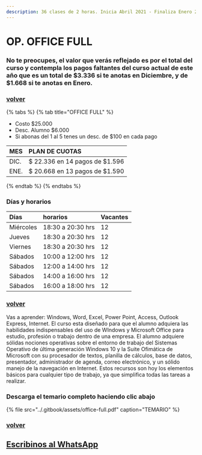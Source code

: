 ```yaml
---
description: 36 clases de 2 horas. Inicia Abril 2021 - Finaliza Enero 2022
---
```


# OP. OFFICE FULL

### No te preocupes, el valor que verás reflejado es por el total del curso y contempla los pagos faltantes del curso actual de este año que es un total de $3.336 si te anotas en Diciembre, y de $1.668 si te anotas en Enero.

### [volver](../)

{% tabs %}
{% tab title="OFFICE FULL" %}
* Costo $25.000
* Desc. Alumno $6.000
* Si abonas del 1 al 5 tenes un desc. de $100 en cada pago

| MES | PLAN DE CUOTAS |
| :--- | :--- |
| DIC. | $ 22.336 en 14 pagos de $1.596 |
| ENE. | $ 20.668 en 13 pagos de $1.590 |
{% endtab %}
{% endtabs %}

### Días y horarios

| Días | horarios | Vacantes |
| :--- | :--- | :--- |
| Miércoles | 18:30 a 20:30 hrs | 12 |
| Jueves | 18:30 a 20:30 hrs | 12 |
| Viernes | 18:30 a 20:30 hrs | 12 |
| Sábados | 10:00 a 12:00 hrs | 12 |
| Sábados | 12:00 a 14:00 hrs | 12 |
| Sábados | 14:00 a 16:00 hrs | 12 |
| Sábados | 16:00 a 18:00 hrs | 12 |

### [volver](../)

Vas a aprender: Windows, Word, Excel, Power Point, Access, Outlook Express, Internet. El curso esta diseñado para que el alumno adquiera las habilidades indispensables del uso de WIndows y Microsoft Office para estudio, profesión o trabajo dentro de una empresa. El alumno adquiere sólidas nociones operativas sobre el entorno de trabajo del Sistemas Operativo de última generación Windows 10 y la Suite Ofimática de Microsoft con su procesador de textos, planilla de cálculos, base de datos, presentador, administrador de agenda, correo electrónico, y un sólido manejo de la navegación en Internet. Estos recursos son hoy los elementos básicos para cualquier tipo de trabajo, ya que simplifica todas las tareas a realizar.

### Descarga el temario completo haciendo clic abajo

{% file src="../.gitbook/assets/office-full.pdf" caption="TEMARIO" %}

### [volver](../)

## [Escribinos al WhatsApp](http://wa.me/5491164622877?text=Me%20interesa%20el%20curso%20de%20Office%20Full)

